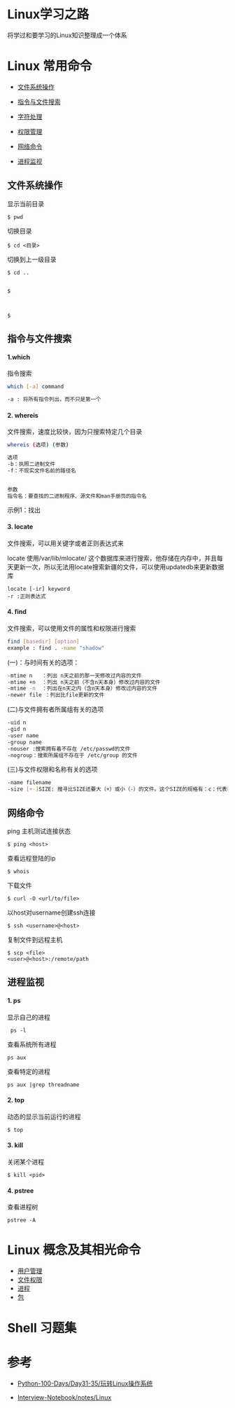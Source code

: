 # Linux学习之路
将学过和要学习的Linux知识整理成一个体系

# Linux 常用命令

- [文件系统操作](#1)

- [指令与文件搜索 ](#1.1)

- [字符处理](#1.2)

- [权限管理](#1.3)

- [网络命令](#1.4)

- [进程监视](#1.5)



<h2 id="1">文件系统操作</h2>

显示当前目录

    $ pwd

切换目录

    $ cd <目录>

切换到上一级目录

    $ cd ..


    $ 



    $ 




<h2 id = "1.1">指令与文件搜索</h2>

#### 1.which
指令搜索
```bash
which [-a] command

-a : 将所有指令列出，而不只是第一个
```

#### 2. whereis
文件搜索，速度比较快，因为只搜索特定几个目录
```bash
whereis (选项) (参数)

选项
-b：执照二进制文件
-f：不现实文件名前的路径名


参数 
指令名：要查找的二进制程序、源文件和man手册页的指令名
```

示例1：找出
#### 3. locate
文件搜索，可以用关键字或者正则表达式来

locate 使用/var/lib/mlocate/ 这个数据库来进行搜索，他存储在内存中，并且每天更新一次，所以无法用locate搜索新疆的文件，可以使用updatedb来更新数据库

	locate [-ir] keyword
	-r :正则表达式

#### 4. find

文件搜索，可以使用文件的属性和权限进行搜索

```bash
find [basedir] [option]
example : find . -name "shadow"

```
(一)：与时间有关的选项：
```bash
-mtime n   ：列出 n天之前的那一天修改过内容的文件
-mtime +n  ：列出 n天之前（不含n天本身）修改过内容的文件
-mtime -n  ：列出在n天之内（含n天本身）修改过内容的文件
-newer file ：列出比file更新的文件
```
(二)与文件拥有者所属组有关的选项
```bash
-uid n
-gid n
-user name
-group name
-nouser :搜索拥有着不存在 /etc/passwd的文件
-nogroup：搜索所属组不存在于 /etc/group 的文件
```

(三)与文件权限和名称有关的选项
```bash
-name filename
-size [+-]SIZE: 搜寻比SIZE还要大（+）或小（-）的文件。这个SIZE的规格有：c：代表byte，k：代表 1024bytes。所以，要找比50KBh还要大的文件，就是 -size +50k
```

<h2 id="1.4">网络命令 </h2>

ping 主机测试连接状态
        
    $ ping <host> 


查看远程登陆的ip

    $ whois

下载文件

    $ curl -O <url/to/file>

 以host对username创建ssh连接

    $ ssh <username>@<host>

复制文件到远程主机

    $ scp <file>
    <user>@<host>:/remote/path

<h2 id = "1.5">进程监视</h2>

#### 1. ps

显示自己的进程

	 ps -l

查看系统所有进程

	ps aux

查看特定的进程

	ps aux |grep threadname

#### 2. top

 动态的显示当前运行的进程

    $ top

#### 3. kill
关闭某个进程

    $ kill <pid>

#### 4. pstree
查看进程树

	pstree -A




# Linux 概念及其相光命令

- [用户管理]()
- [文件权限]()
- [进程]()
- [包]()

	
# Shell 习题集

# 参考

- [Python-100-Days/Day31-35/玩转Linux操作系统](https://github.com/jackfrued/Python-100-Days/blob/master/Day31-35/%E7%8E%A9%E8%BD%ACLinux%E6%93%8D%E4%BD%9C%E7%B3%BB%E7%BB%9F.md)

- [Interview-Notebook/notes/Linux](https://github.com/CyC2018/Interview-Notebook/blob/master/notes/Linux.md#%E4%B8%80%E5%B8%B8%E7%94%A8%E6%93%8D%E4%BD%9C%E4%BB%A5%E5%8F%8A%E6%A6%82%E5%BF%B5)